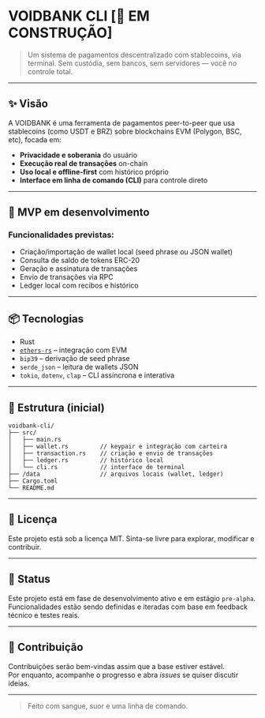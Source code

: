 # VOIDBANK CLI [🚧 EM CONSTRUÇÃO]

> Um sistema de pagamentos descentralizado com stablecoins, via terminal. Sem custódia, sem bancos, sem servidores — você no controle total.

---

## ✨ Visão

A VOIDBANK é uma ferramenta de pagamentos peer-to-peer que usa stablecoins (como USDT e BRZ) sobre blockchains EVM (Polygon, BSC, etc), focada em:

- **Privacidade e soberania** do usuário
- **Execução real de transações** on-chain
- **Uso local e offline-first** com histórico próprio
- **Interface em linha de comando (CLI)** para controle direto

---

## 🔧 MVP em desenvolvimento

### Funcionalidades previstas:
- Criação/importação de wallet local (seed phrase ou JSON wallet)
- Consulta de saldo de tokens ERC-20
- Geração e assinatura de transações
- Envio de transações via RPC
- Ledger local com recibos e histórico

---

## 📦 Tecnologias

- Rust
- [`ethers-rs`](https://docs.rs/ethers/latest/ethers/) – integração com EVM
- `bip39` – derivação de seed phrase
- `serde_json` – leitura de wallets JSON
- `tokio`, `dotenv`, `clap` – CLI assíncrona e interativa

---

## 📁 Estrutura (inicial)

```
voidbank-cli/
├── src/
│   ├── main.rs
│   ├── wallet.rs         // keypair e integração com carteira
│   ├── transaction.rs    // criação e envio de transações
│   ├── ledger.rs         // histórico local
│   └── cli.rs            // interface de terminal
├── /data                 // arquivos locais (wallet, ledger)
├── Cargo.toml
└── README.md
```

---

## 📜 Licença

Este projeto está sob a licença MIT. Sinta-se livre para explorar, modificar e contribuir.

---

## 🚀 Status

Este projeto está em fase de desenvolvimento ativo e em estágio `pre-alpha`.  
Funcionalidades estão sendo definidas e iteradas com base em feedback técnico e testes reais.

---

## 🤝 Contribuição

Contribuições serão bem-vindas assim que a base estiver estável.  
Por enquanto, acompanhe o progresso e abra *issues* se quiser discutir ideias.

---

> Feito com sangue, suor e uma linha de comando.
